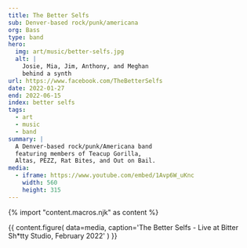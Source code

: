 ```yaml
---
title: The Better Selfs
sub: Denver-based rock/punk/americana
org: Bass
type: band
hero:
  img: art/music/better-selfs.jpg
  alt: |
    Josie, Mia, Jim, Anthony, and Meghan
    behind a synth
url: https://www.facebook.com/TheBetterSelfs
date: 2022-01-27
end: 2022-06-15
index: better selfs
tags:
  - art
  - music
  - band
summary: |
  A Denver-based rock/punk/Americana band
  featuring members of Teacup Gorilla,
  Altas, PEZZ, Rat Bites, and Out on Bail.
media:
  - iframe: https://www.youtube.com/embed/1Avp6W_uKnc
    width: 560
    height: 315
---
```

{% import "content.macros.njk" as content %}

{{ content.figure(
  data=media,
  caption='The Better Selfs - Live at Bitter Sh*tty Studio, February 2022'
) }}
